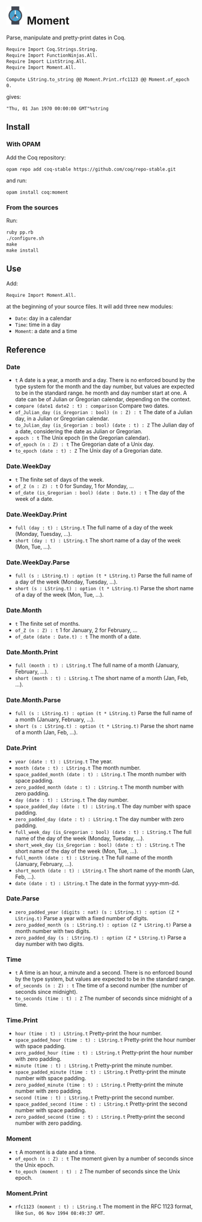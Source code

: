 # ![Logo](https://raw.githubusercontent.com/clarus/icons/master/watch-48.png) Moment
Parse, manipulate and pretty-print dates in Coq.

    Require Import Coq.Strings.String.
    Require Import FunctionNinjas.All.
    Require Import ListString.All.
    Require Import Moment.All.

    Compute LString.to_string @@ Moment.Print.rfc1123 @@ Moment.of_epoch 0.

gives:
    
    "Thu, 01 Jan 1970 00:00:00 GMT"%string

## Install
### With OPAM
Add the Coq repository:

    opam repo add coq-stable https://github.com/coq/repo-stable.git

and run:

    opam install coq:moment

### From the sources
Run:

    ruby pp.rb
    ./configure.sh
    make
    make install

## Use
Add:

    Require Import Moment.All.

at the beginning of your source files. It will add three new modules:
* `Date`: day in a calendar
* `Time`: time in a day
* `Moment`: a date and a time

## Reference
### Date
* `t` A date is a year, a month and a day. There is no enforced bound by the type system for the month and the day number, but values are expected to be in the standard range.  he month and day number start at one. A date can be of Julian or Gregorian calendar, depending on the context.
* `compare (date1 date2 : t) : comparison` Compare two dates.
* `of_Julian_day (is_Gregorian : bool) (n : Z) : t` The date of a Julian day, in a Julian or Gregorian calendar.
* `to_Julian_day (is_Gregorian : bool) (date : t) : Z` The Julian day of a date, considering the date as Julian or Gregorian.
* `epoch : t` The Unix epoch (in the Gregorian calendar).
* `of_epoch (n : Z) : t` The Gregorian date of a Unix day.
* `to_epoch (date : t) : Z` The Unix day of a Gregorian date.

### Date.WeekDay
* `t` The finite set of days of the week.
* `of_Z (n : Z) : t` 0 for Sunday, 1 for Monday, ...
* `of_date (is_Gregorian : bool) (date : Date.t) : t` The day of the week of a date.

### Date.WeekDay.Print
* `full (day : t) : LString.t` The full name of a day of the week (Monday, Tuesday, ...).
* `short (day : t) : LString.t` The short name of a day of the week (Mon, Tue, ...).

### Date.WeekDay.Parse
* `full (s : LString.t) : option (t * LString.t)` Parse the full name of a day of the week (Monday, Tuesday, ...).
* `short (s : LString.t) : option (t * LString.t)` Parse the short name of a day of the week (Mon, Tue, ...).

### Date.Month
* `t` The finite set of months.
* `of_Z (n : Z) : t` 1 for January, 2 for February, ...
* `of_date (date : Date.t) : t` The month of a date.

### Date.Month.Print
* `full (month : t) : LString.t` The full name of a month (January, February, ...).
* `short (month : t) : LString.t` The short name of a month (Jan, Feb, ...).

### Date.Month.Parse
* `full (s : LString.t) : option (t * LString.t)` Parse the full name of a month (January, February, ...).
* `short (s : LString.t) : option (t * LString.t)` Parse the short name of a month (Jan, Feb, ...).

### Date.Print
* `year (date : t) : LString.t` The year.
* `month (date : t) : LString.t` The month number.
* `space_padded_month (date : t) : LString.t` The month number with space padding.
* `zero_padded_month (date : t) : LString.t` The month number with zero padding.
* `day (date : t) : LString.t` The day number.
* `space_padded_day (date : t) : LString.t` The day number with space padding.
* `zero_padded_day (date : t) : LString.t` The day number with zero padding.
* `full_week_day (is_Gregorian : bool) (date : t) : LString.t` The full name of the day of the week (Monday, Tuesday, ...).
* `short_week_day (is_Gregorian : bool) (date : t) : LString.t` The short name of the day of the week (Mon, Tue, ...).
* `full_month (date : t) : LString.t` The full name of the month (January, February, ...).
* `short_month (date : t) : LString.t` The short name of the month (Jan, Feb, ...).
* `date (date : t) : LString.t` The date in the format yyyy-mm-dd.

### Date.Parse
* `zero_padded_year (digits : nat) (s : LString.t) : option (Z * LString.t)` Parse a year with a fixed number of digits.
* `zero_padded_month (s : LString.t) : option (Z * LString.t)` Parse a month number with two digits.
* `zero_padded_day (s : LString.t) : option (Z * LString.t)` Parse a day number with two digits.

### Time
* `t` A time is an hour, a minute and a second. There is no enforced bound by the type system, but values are expected to be in the standard range.
* `of_seconds (n : Z) : t` The time of a second number (the number of seconds since midnight).
* `to_seconds (time : t) : Z` The number of seconds since midnight of a time.

### Time.Print
* `hour (time : t) : LString.t` Pretty-print the hour number.
* `space_padded_hour (time : t) : LString.t` Pretty-print the hour number with space padding.
* `zero_padded_hour (time : t) : LString.t` Pretty-print the hour number with zero padding.
* `minute (time : t) : LString.t` Pretty-print the minute number.
* `space_padded_minute (time : t) : LString.t` Pretty-print the minute number with space padding.
* `zero_padded_minute (time : t) : LString.t` Pretty-print the minute number with zero padding.
* `second (time : t) : LString.t` Pretty-print the second number.
* `space_padded_second (time : t) : LString.t` Pretty-print the second number with space padding.
* `zero_padded_second (time : t) : LString.t` Pretty-print the second number with zero padding.

### Moment
* `t` A moment is a date and a time.
* `of_epoch (n : Z) : t` The moment given by a number of seconds since the Unix epoch.
* `to_epoch (moment : t) : Z` The number of seconds since the Unix epoch.

### Moment.Print
* `rfc1123 (moment : t) : LString.t` The moment in the RFC 1123 format, like `Sun, 06 Nov 1994 08:49:37 GMT`.
